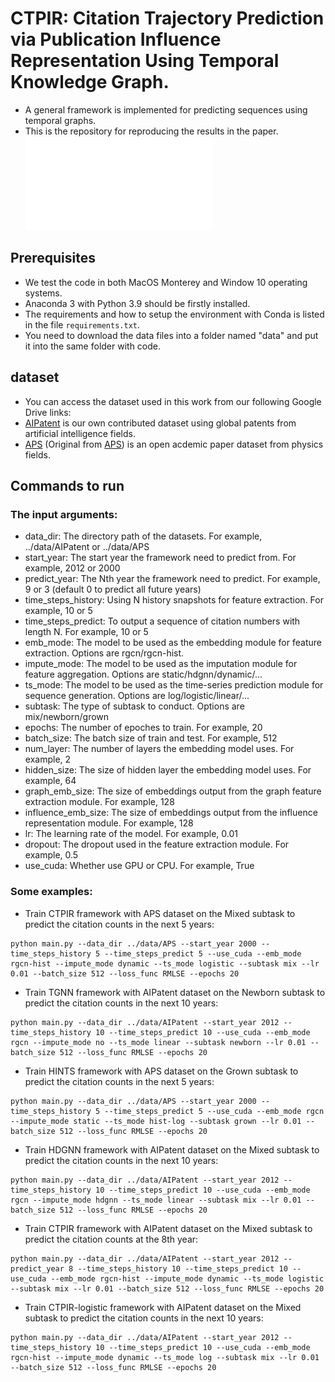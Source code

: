 # CTPIR: Citation Trajectory Prediction via Publication Influence Representation Using Temporal Knowledge Graph.

- A general framework is implemented for predicting sequences using temporal graphs.
- This is the repository for reproducing the results in the paper.
![CTPIR framework](./framework.pdf "The framework of CTPIR")

## Prerequisites

- We test the code in both MacOS Monterey and Window 10 operating systems.
- Anaconda 3 with Python 3.9 should be firstly installed.
- The requirements and how to setup the environment with Conda is listed in the file `requirements.txt`.
- You need to download the data files into a folder named "data" and put it into the same folder with code.

## dataset
- You can access the dataset used in this work from our following Google Drive links:
- [AIPatent](https://drive.google.com/drive/folders/1Clu05o7uUcAmGFeQPZGFaN1hkQWq0pNe?usp=sharing) is our own contributed dataset using global patents from artificial intelligence fields.
- [APS](https://drive.google.com/drive/folders/1rUW8_cW-ogfXelj44k5Rv019molCj2Ww?usp=sharing) (Original from [APS](https://journals.aps.org/datasets)) is an open acdemic paper dataset from physics fields.

## Commands to run

### The input arguments:

- data_dir: The directory path of the datasets. For example, ../data/AIPatent or ../data/APS
- start_year: The start year the framework need to predict from. For example, 2012 or 2000
- predict_year: The Nth year the framework need to predict. For example, 9 or 3 (default 0 to predict all future years)
- time_steps_history: Using N history snapshots for feature extraction. For example, 10 or 5
- time_steps_predict: To output a sequence of citation numbers with length N. For example, 10 or 5
- emb_mode: The model to be used as the embedding module for feature extraction. Options are rgcn/rgcn-hist.
- impute_mode: The model to be used as the imputation module for feature aggregation. Options are static/hdgnn/dynamic/...
- ts_mode: The model to be used as the time-series prediction module for sequence generation. Options are log/logistic/linear/...
- subtask: The type of subtask to conduct. Options are mix/newborn/grown
- epochs: The number of epoches to train. For example, 20
- batch_size: The batch size of train and test. For example, 512
- num_layer: The number of layers the embedding model uses. For example, 2
- hidden_size: The size of hidden layer the embedding model uses. For example, 64
- graph_emb_size: The size of embeddings output from the graph feature extraction module. For example, 128
- influence_emb_size: The size of embeddings output from the influence representation module. For example, 128
- lr: The learning rate of the model. For example, 0.01
- dropout: The dropout used in the feature extraction module. For example, 0.5
- use_cuda: Whether use GPU or CPU. For example, True

### Some examples:

- Train CTPIR framework with APS dataset on the Mixed subtask to predict the citation counts in the next 5 years:
```
python main.py --data_dir ../data/APS --start_year 2000 --time_steps_history 5 --time_steps_predict 5 --use_cuda --emb_mode rgcn-hist --impute_mode dynamic --ts_mode logistic --subtask mix --lr 0.01 --batch_size 512 --loss_func RMLSE --epochs 20
```

- Train TGNN framework with AIPatent dataset on the Newborn subtask to predict the citation counts in the next 10 years:
```
python main.py --data_dir ../data/AIPatent --start_year 2012 --time_steps_history 10 --time_steps_predict 10 --use_cuda --emb_mode rgcn --impute_mode no --ts_mode linear --subtask newborn --lr 0.01 --batch_size 512 --loss_func RMLSE --epochs 20
```

- Train HINTS framework with APS dataset on the Grown subtask to predict the citation counts in the next 5 years:
```
python main.py --data_dir ../data/APS --start_year 2000 --time_steps_history 5 --time_steps_predict 5 --use_cuda --emb_mode rgcn --impute_mode static --ts_mode hist-log --subtask grown --lr 0.01 --batch_size 512 --loss_func RMLSE --epochs 20
```

- Train HDGNN framework with AIPatent dataset on the Mixed subtask to predict the citation counts in the next 10 years:
```
python main.py --data_dir ../data/AIPatent --start_year 2012 --time_steps_history 10 --time_steps_predict 10 --use_cuda --emb_mode rgcn --impute_mode hdgnn --ts_mode linear --subtask mix --lr 0.01 --batch_size 512 --loss_func RMLSE --epochs 20
```

- Train CTPIR framework with AIPatent dataset on the Mixed subtask to predict the citation counts at the 8th year:
```
python main.py --data_dir ../data/AIPatent --start_year 2012 --predict_year 8 --time_steps_history 10 --time_steps_predict 10 --use_cuda --emb_mode rgcn-hist --impute_mode dynamic --ts_mode logistic --subtask mix --lr 0.01 --batch_size 512 --loss_func RMLSE --epochs 20
```

- Train CTPIR-logistic framework with AIPatent dataset on the Mixed subtask to predict the citation counts in the next 10 years:
```
python main.py --data_dir ../data/AIPatent --start_year 2012 --time_steps_history 10 --time_steps_predict 10 --use_cuda --emb_mode rgcn-hist --impute_mode dynamic --ts_mode log --subtask mix --lr 0.01 --batch_size 512 --loss_func RMLSE --epochs 20
```